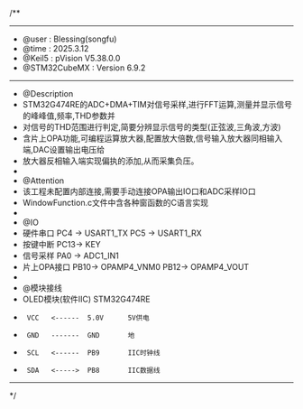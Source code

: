 /**
  ******************************************************************************
  * @user           : Blessing(songfu)
  * @time           : 2025.3.12
  * @Keil5          : pVision V5.38.0.0
  * @STM32CubeMX    : Version 6.9.2
  ******************************************************************************
  * @Description
  * STM32G474RE的ADC+DMA+TIM对信号采样,进行FFT运算,测量并显示信号的峰峰值,频率,THD参数并
  * 对信号的THD范围进行判定,简要分辨显示信号的类型(正弦波,三角波,方波)
  * 含片上OPA功能,可编程运算放大器,配置放大倍数,信号输入放大器同相输入端,DAC设置输出电压给
  * 放大器反相输入端实现偏执的添加,从而采集负压。
  *
  * @Attention
  * 该工程未配置内部连接,需要手动连接OPA输出IO口和ADC采样IO口
  * WindowFunction.c文件中含各种窗函数的C语言实现
  *
  * @IO
  * 硬件串口            PC4 -> USART1_TX    PC5 -> USART1_RX
  * 按键中断            PC13-> KEY
  * 信号采样            PA0 -> ADC1_IN1
  * 片上OPA接口         PB10-> OPAMP4_VNM0  PB12-> OPAMP4_VOUT
  *
  * @模块接线
  * OLED模块(软件IIC)  STM32G474RE
  *      VCC   <------  5.0V      5V供电
  *      GND   -------  GND       地
  *      SCL   <------  PB9       IIC时钟线
  *      SDA   <----->  PB8       IIC数据线
  ******************************************************************************
  */
